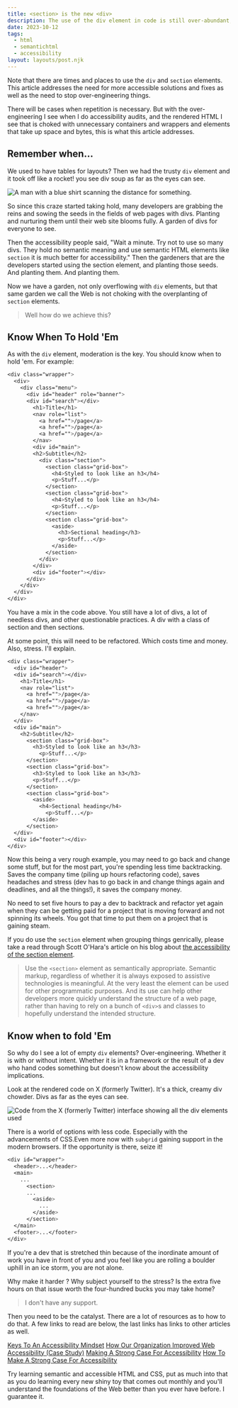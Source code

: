 ```yaml
---
title: <section> is the new <div>
description: The use of the div element in code is still over-abundant, but the section element is replacing that.
date: 2023-10-12
tags:
  - html
  - semantichtml
  - accessibility
layout: layouts/post.njk
---
```


Note that there are times and places to use the `div` and `section` elements. This article addresses the need for more accessible solutions and fixes as well as the need to stop over-engineering things.

There will be cases when repetition is necessary. But with the over-engineering I see when I do accessibility audits, and the rendered HTML I see that is choked with unnecessary containers and wrappers and elements that take up space and bytes, this is what this article addresses.

## Remember when&hellip;

We used to have tables for layouts? Then we had the trusty `div` element and it took off like a rocket! you see div soup as far as the eyes can see.

![A man with a blue shirt scanning the distance for something.](https://media.giphy.com/media/i4JiDqwoV3A0ZO9d23/giphy.gif)

So since this craze started taking hold, many developers are grabbing the reins and sowing the seeds in the fields of web pages with divs. Planting and nurturing them until their web site blooms fully. A garden of divs for everyone to see.

Then the accessibility people said, "Wait a minute. Try not to use so many divs. They hold no semantic meaning and use semantic HTML elements like `section` it is much better for accessibility." Then the gardeners that are the developers started using the section element, and planting those seeds. And planting them. And planting them.

Now we have a garden, not only overflowing with `div` elements, but that same garden we call the Web is not choking with the overplanting of `section` elements.

> Well how do we achieve this?

## Know When To Hold &apos;Em

As with the `div` element, moderation is the key. You should know when to hold 'em. For example:

```css
<div class="wrapper">
  <div>
    <div class="menu">
      <div id="header" role="banner">
      <div id="search"></div>
        <h1>Title</h1>
        <nav role="list">
          <a href="">/page</a>
          <a href="">/page</a>
          <a href="">/page</a>
        </nav>
        <div id="main">
        <h2>Subtitle</h2>
          <div class="section">
            <section class="grid-box">
              <h4>Styled to look like an h3</h4>
              <p>Stuff...</p>
            </section>
            <section class="grid-box">
              <h4>Styled to look like an h3</h4>
              <p>Stuff...</p>
            </section>
            <section class="grid-box">
              <aside>
                <h3>Sectional heading</h3>
                <p>Stuff...</p>
              </aside>
            </section>
          </div>
        </div>
        <div id="footer"></div>
      </div>
    </div>
  </div>
</div>
```

You have a mix in the code above. You still have a lot of divs, a lot of needless divs, and other questionable practices. A div with a class of section and then sections.

At some point, this will need to be refactored. Which costs time and money. Also, stress. I'll explain.

```css
<div class="wrapper">
  <div id="header">
  <div id="search"></div>
    <h1>Title</h1>
    <nav role="list">
      <a href="">/page</a>
      <a href="">/page</a>
      <a href="">/page</a>
    </nav>
  </div>
  <div id="main">
    <h2>Subtitle</h2>
      <section class="grid-box">
        <h3>Styled to look like an h3</h3>
          <p>Stuff...</p>
      </section>
      <section class="grid-box">
        <h3>Styled to look like an h3</h3>
        <p>Stuff...</p>
      </section>
      <section class="grid-box">
        <aside>
          <h4>Sectional heading</h4>
            <p>Stuff...</p>
        </aside>
      </section>
  </div>
  <div id="footer"></div>
</div>
```

Now this being a very rough example, you may need to go back and change some stuff, but for the most part, you're spending less time backtracking. Saves the company time (piling up hours refactoring code), saves headaches and stress (dev has to go back in and change things again and deadlines, and all the things!), it saves the company money.

No need to set five hours to pay a dev to backtrack and refactor yet again when they can be getting paid for a project that is moving forward and not spinning its wheels. You got that time to put them on a project that is gaining steam.

If you do use the `section` element when grouping things genrically, please take a read through Scott O'Hara's article on his blog about [the accessibility of the section element](https://www.scottohara.me/blog/2021/07/16/section.html).

> Use the `<section>` element as semantically appropriate. Semantic markup, regardless of whether it is always exposed to assistive technologies is meaningful. At the very least the element can be used for other programmatic purposes. And its use can help other developers more quickly understand the structure of a web page, rather than having to rely on a bunch of `<div>`s and classes to hopefully understand the intended structure.

## Know when to fold &apos;Em

So why do I see a lot of empty `div` elements? Over-engineering. Whether it is with or without intent. Whether it is in a framework or the result of a dev who hand codes something but doesn't know about the accessibility implications.

Look at the rendered code on X (formerly Twitter). It's a thick, creamy div chowder. Divs as far as the eyes can see.

![Code from the X (formerly Twitter) interface showing all the div elements used](https://res.cloudinary.com/colabottles/image/upload/v1697122400/x-twitter-code.png)

There is a world of options with less code. Especially with the advancements of CSS.Even more now with `subgrid` gaining support in the modern browsers. If the opportunity is there, seize it!

```css
<div id="wrapper">
  <header>...</header>
  <main>
    ...
      <section>
      ...
        <aside>
          ...
        </aside>
      </section>
  </main>
  <footer>...</footer>
</div>
```

If you're a dev that is stretched thin because of the inordinate amount of work you have in front of you and you feel like you are rolling a boulder uphill in an ice storm, you are not alone.

Why make it harder &quest; Why subject yourself to the stress&quest; Is the extra five hours on that issue worth the four-hundred bucks you may take home&quest;

> I don't have any support.

Then you need to be the catalyst. There are a lot of resources as to how to do that. A few links to read are below, the last links has links to other articles as well.

[Keys To An Accessibility Mindset](https://www.smashingmagazine.com/2023/02/keys-accessibility-mindset)
[How Our Organization Improved Web Accessibility (Case Study)](https://www.smashingmagazine.com/2022/08/organization-improved-web-accessibility-case-study/)
[Making A Strong Case For Accessibility](https://www.smashingmagazine.com/2021/07/strong-case-for-accessibility/)
[How To Make A Strong Case For Accessibility](https://smart-interface-design-patterns.com/articles/accessibility-strong-case/)

Try learning semantic and accessible HTML and CSS, put as much into that as you do learning every new shiny toy that comes out monthly and you'll understand the foundations of the Web better than you ever have before. I guarantee it.
